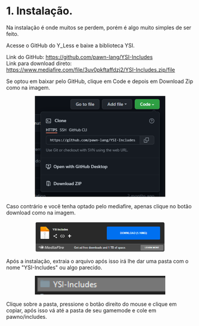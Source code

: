 <h1>
    1. Instalação.
</h1>

Na instalação é onde muitos se perdem, porém é algo muito simples de ser feito.

Acesse o GitHub do Y_Less e baixe a biblioteca YSI.

Link do GitHub: https://github.com/pawn-lang/YSI-Includes<br>
Link para download direto: https://www.mediafire.com/file/3uv0pkftaffdzj2/YSI-Includes.zip/file

Se optou em baixar pelo GitHub, clique em Code e depois em Download Zip como na imagem.

<p align="center">
  <img src="/images/image2.png" width="350" title="hover text">
</p>

Caso contrário e você tenha optado pelo mediafire, apenas clique no botão download como na imagem.

<p align="center">
  <img src="/images/image1.png" width="350" title="hover text">
</p>

Após a instalação, extraia o arquivo após isso irá lhe dar uma pasta com o nome "YSI-Includes" ou algo parecido.

<p align="center">
  <img src="/images/image3.png" width="350" title="hover text">
</p>

Clique sobre a pasta, pressione o botão direito do mouse e clique em copiar, após isso vá até a pasta de seu gamemode e cole em pawno/includes.